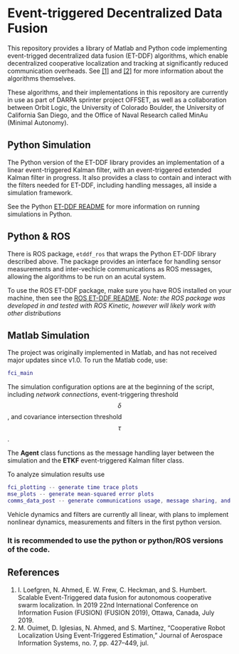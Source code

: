 # Event-triggered Decentralized Data Fusion

This repository provides a library of Matlab and Python code implementing event-trigged decentralized data fusion (ET-DDF) algorithms, which enable decentralized cooperative localization and tracking at significantly reduced communication overheads. See [[1]](#References) and [[2]](#References) for more information about the algorithms themselves.

These algorithms, and their implementations in this repository are currently in use as part of DARPA sprinter project OFFSET, as well as a collaboration between Orbit Logic, the University of Colorado Boulder, the University of California San Diego, and the Office of Naval Research called MinAu (Minimal Autonomy).


## Python Simulation

The Python version of the ET-DDF library provides an implementation of a linear event-triggered Kalman filter, with an event-triggered extended Kalman filter in progress. It also provides a class to contain and interact with the filters needed for ET-DDF, including handling messages, all inside a simulation framework.

See the Python [ET-DDF README](python/etddf/README.md) for more information on running simulations in Python.


## Python & ROS

There is ROS package, `etddf_ros` that wraps the Python ET-DDF library described above. The package provides an interface for handling sensor measurements and inter-vechicle communications as ROS messages, allowing the algorithms to be run on an acutal system.

To use the ROS ET-DDF package, make sure you have ROS installed on your machine, then see the [ROS ET-DDF README](python/ros_wrapper/README.md). *Note: the ROS package was developed in and tested with ROS Kinetic, however will likely work with other distributions* 

## Matlab Simulation

The project was originally implemented in Matlab, and has not received major updates since v1.0.
To run the Matlab code, use:
```matlab
fci_main
```
The simulation configuration options are at the beginning of the script, including *network connections*, event-triggering threshold *$$\delta$$*, and covariance intersection threshold *$$\tau$$*.

The **Agent** class functions as the message handling layer between the simulation and the **ETKF** event-triggered Kalman filter class.

To analyze simulation results use
```matlab
fci_plotting -- generate time trace plots
mse_plots -- generate mean-squared error plots
comms_data_post -- generate communications usage, message sharing, and CI trigger plots
```

Vehicle dynamics and filters are currently all linear, with plans to implement nonlinear dynamics, measurements and filters in the first python version.

### __It is recommended to use the python or python/ROS versions of the code.__


## References

1) I. Loefgren, N. Ahmed, E. W. Frew,  C. Heckman, and S. Humbert. Scalable Event-Triggered data fusion for autonomous cooperative swarm localization. In 2019 22nd International Conference on Information Fusion (FUSION) (FUSION 2019), Ottawa, Canada, July 2019. 
2) M. Ouimet, D. Iglesias, N. Ahmed, and S. Martı́nez, “Cooperative Robot
Localization Using Event-Triggered Estimation,” Journal of Aerospace
Information Systems, no. 7, pp. 427–449, jul.
